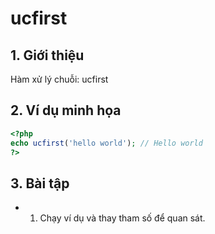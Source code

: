 # ucfirst

## 1. Giới thiệu
Hàm xử lý chuỗi: ucfirst

## 2. Ví dụ minh họa

```php
<?php
echo ucfirst('hello world'); // Hello world
?>
```

## 3. Bài tập
- 1. Chạy ví dụ và thay tham số để quan sát.
